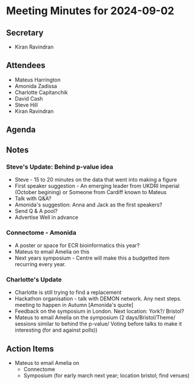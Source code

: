 # Meeting Minutes for 2024-09-02

## Secretary
- Kiran Ravindran

## Attendees
- Mateus Harrington
- Amonida Zadissa
- Charlotte Capitanchik
- David Cash
- Steve Hill
- Kiran Ravindran

## Agenda

## Notes
### Steve's Update: Behind p-value idea
* Steve - 15 to 20 minutes on the data that went into making a figure
* First speaker suggestion - An emerging leader from UKDRI Imperial (October begining) or Someone from Cardiff known to Mateus
* Talk with Q&A?
* Amonida's suggestion: Anna and Jack as the first speakers?
* Send Q & A pool?
* Advertise Well in advance
### Connectome - Amonida
* A poster or space for ECR bioinformatics this year?
* Mateus to email Amelia on this
* Next years symposium - Centre will make this a budgetted item recurring every year. 
### Charlotte's Update 
* Charlotte is still trying to find a replacement
* Hackathon organisation - talk with DEMON network. Any next steps. meeting to happen in Autumn [Amonida's quote]
* Feedback on the symposium in London. Next location: York?/ Bristol?
* Mateus to email Amelia on the symposium (2 days/Bristol/Theme/ sessions similar to behind the p-value/ Voting before talks to make it interesting (for and against polls))
### 

## Action Items
* Mateus to email Amelia on
    * Connectome
    * Symposium (for early march next year; location bristol; find venues)

